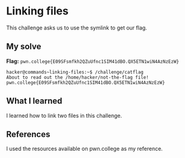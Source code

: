 # Linking files
This challenge asks us to use the symlink to get our flag.

## My solve
**Flag:** `pwn.college{E09SFsmfkh2QZuUfnc1SIM41dBO.QX5ETN1wiN4AzNzEzW}`

```
hacker@commands~linking-files:~$ /challenge/catflag
About to read out the /home/hacker/not-the-flag file!
pwn.college{E09SFsmfkh2QZuUfnc1SIM41dBO.QX5ETN1wiN4AzNzEzW}
```

## What I learned
I learned how to link two files in this challenge.

## References 
I used the resources available on pwn.college as my reference.
